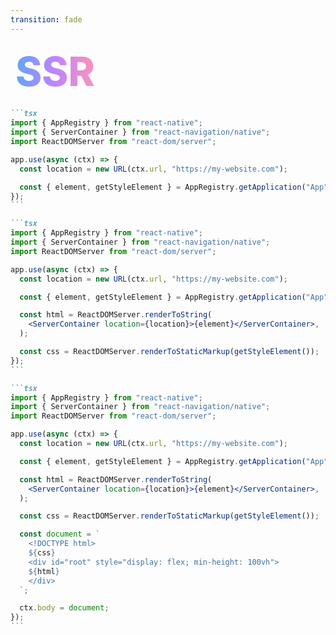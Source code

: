 ```yaml
---
transition: fade
---
```


<div
  v-motion
  :initial="{ x: -80 }"
  :enter="{ x: 0 }"
  :leave="{ x: 1000 }"
  style="font-size: 4rem; font-weight: 800; padding: 0.5rem; display: inline-block; line-height: 1.2;"
>
  <span style="background: linear-gradient(to right, rgb(96, 165, 250), rgb(192, 132, 252), rgb(251, 146, 188)); -webkit-background-clip: text; -webkit-text-fill-color: transparent; background-clip: text;">SSR</span> 
</div>

````md magic-move {lines: true} example-server.ts
```tsx
import { AppRegistry } from "react-native";
import { ServerContainer } from "react-navigation/native";
import ReactDOMServer from "react-dom/server";

app.use(async (ctx) => {
  const location = new URL(ctx.url, "https://my-website.com");

  const { element, getStyleElement } = AppRegistry.getApplication("App");
});
```

```tsx
import { AppRegistry } from "react-native";
import { ServerContainer } from "react-navigation/native";
import ReactDOMServer from "react-dom/server";

app.use(async (ctx) => {
  const location = new URL(ctx.url, "https://my-website.com");

  const { element, getStyleElement } = AppRegistry.getApplication("App");

  const html = ReactDOMServer.renderToString(
    <ServerContainer location={location}>{element}</ServerContainer>,
  );

  const css = ReactDOMServer.renderToStaticMarkup(getStyleElement());
});
```

```tsx
import { AppRegistry } from "react-native";
import { ServerContainer } from "react-navigation/native";
import ReactDOMServer from "react-dom/server";

app.use(async (ctx) => {
  const location = new URL(ctx.url, "https://my-website.com");

  const { element, getStyleElement } = AppRegistry.getApplication("App");

  const html = ReactDOMServer.renderToString(
    <ServerContainer location={location}>{element}</ServerContainer>,
  );

  const css = ReactDOMServer.renderToStaticMarkup(getStyleElement());

  const document = `
    <!DOCTYPE html>
    ${css}
    <div id="root" style="display: flex; min-height: 100vh">
    ${html}
    </div>
  `;

  ctx.body = document;
});
```
````

<!--
Now it's not impossible to build your own SSR server with react navigation, if you've been around long enough you probably recognize this pattern. But it's a lot of work and it's not something that's well documented.
-->
